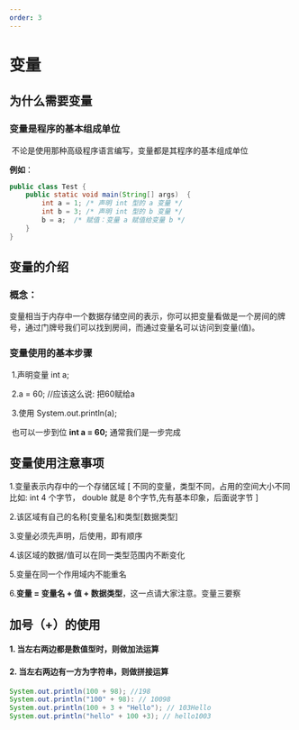 ```yaml
---
order: 3
---
```

# 变量
<!-- more -->
## 为什么需要变量

### 变量是程序的基本组成单位

​	不论是使用那种高级程序语言编写，变量都是其程序的基本组成单位

**例如**：

```java
public class Test {
    public static void main(String[] args)  {
        int a = 1; /* 声明 int 型的 a 变量 */
        int b = 3; /* 声明 int 型的 b 变量 */
        b = a;  /* 赋值：变量 a 赋值给变量 b */
    }
}
```

## 变量的介绍

### 概念：

​        变量相当于内存中一个数据存储空间的表示，你可以把变量看做是一个房间的牌号，通过门牌号我们可以找到房间，而通过变量名可以访问到变量(值)。

### 变量使用的基本步骤

​	1.声明变量  int a;

​	2.a = 60; //应该这么说: 把60赋给a

​	3.使用 System.out.println(a);

​	也可以一步到位 **int a = 60;** 通常我们是一步完成

## 变量使用注意事项
 1.变量表示内存中的一个存储区域 [ 不同的变量，类型不同，占用的空间大小不同比如: int 4 个字节， double 就是 8个字节,先有基本印象，后面说字节 ]

 2.该区域有自己的名称[变量名]和类型[数据类型]

 3.变量必须先声明，后使用，即有顺序

 4.该区域的数据/值可以在同一类型范围内不断变化

 5.变量在同一个作用域内不能重名

 6.**变量 = 变量名 + 值 + 数据类型**，这一点请大家注意。变量三要察



## 加号（+）的使用

#### 	1. 当左右两边都是数值型时，则做加法运算

#### 	2. 当左右两边有一方为字符串，则做拼接运算

```java
System.out.println(100 + 98); //198
System.out.println("100" + 98): // 10098 
System.out.println(100 + 3 + "Hello"); // 103Hello
System.out.println("hello" + 100 +3); // hello1003
```

